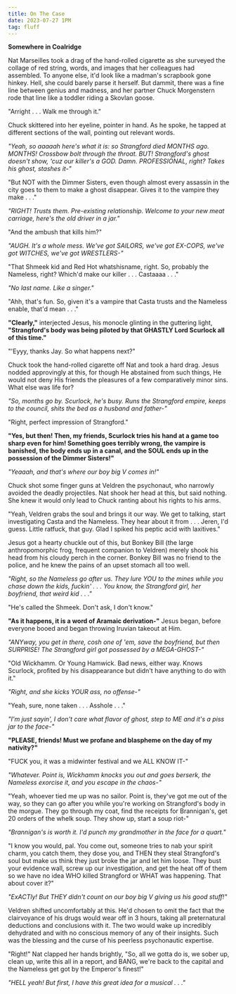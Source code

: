 ```yaml
---
title: On The Case
date: 2023-07-27 1PM
tag: fluff
---
```

**Somewhere in Coalridge**

Nat Marseilles took a drag of the hand-rolled cigarette as she surveyed the collage of red string, words, and images that her colleagues had assembled. To anyone else, it'd look like a madman's scrapbook gone hinkey. Hell, she could barely parse it herself. But dammit, there was a fine line between genius and madness, and her partner Chuck Morgenstern rode that line like a toddler riding a Skovlan goose.

"Arright . . . Walk me through it."

Chuck skittered into her eyeline, pointer in hand. As he spoke, he tapped at different sections of the wall, pointing out relevant words.

*"Yeah, so aaaaah here's what it is: so Strangford died MONTHS ago. MONTHS! Crossbow bolt through the throat. BUT! Strangford's ghost doesn't show, 'cuz our killer's a GOD. Damn. PROFESSIONAL, right? Takes his ghost, stashes it-"*

"But NOT with the Dimmer Sisters, even though almost every assassin in the city goes to them to make a ghost disappear. Gives it to the vampire they make . . ."

*"RIGHT! Trusts them. Pre-existing relationship. Welcome to your new meat carriage, here's the old driver in a jar."*

"And the ambush that kills him?"

*"AUGH. It's a whole mess. We've got SAILORS, we've got EX-COPS, we've got WITCHES, we've got WRESTLERS-"*

"That Shmeek kid and Red Hot whatshisname, right. So, probably the Nameless, right? Which'd make our killer . . . Castaaaa . . ."

*"No last name. Like a singer."*

"Ahh, that's fun. So, given it's a vampire that Casta trusts and the Nameless enable, that'd mean . . ."

**"Clearly,"** interjected Jesus, his monocle glinting in the guttering light, **"Strangford's body was being piloted by that GHASTLY Lord Scurlock all of this time."**

"'Eyyy, thanks Jay. So what happens next?"

Chuck took the hand-rolled cigarette off Nat and took a hard drag. Jesus nodded approvingly at this, for though He abstained from such things, He would not deny His friends the pleasures of a few comparatively minor sins. What else was life for? 

*"So, months go by. Scurlock, he's busy. Runs the Strangford empire, keeps to the council, shits the bed as a husband and father-"*

"Right, perfect impression of Strangford."

**"Yes, but then! Then, my friends, Scurlock tries his hand at a game too sharp even for him! Something goes terribly wrong, the vampire is banished, the body ends up in a canal, and the SOUL ends up in the possession of the Dimmer Sisters!"**

*"Yeaaah, and that's where our boy big V comes in!"*

Chuck shot some finger guns at Veldren the psychonaut, who narrowly avoided the deadly projectiles. Nat shook her head at this, but said nothing. She knew it would only lead to Chuck ranting about his rights to his arms.

"Yeah, Veldren grabs the soul and brings it our way. We get to talking, start investigating Casta and the Nameless. They hear about it from . . . Jeren, I'd guess. Little ratfuck, that guy. Glad I spiked his peptic acid with laxitives."

Jesus got a hearty chuckle out of this, but Bonkey Bill (the large anthropomorphic frog, frequent companion to Veldren) merely shook his head from his cloudy perch in the corner. Bonkey Bill was no friend to the police, and he knew the pains of an upset stomach all too well.

*"Right, so the Nameless go after us. They lure YOU to the mines while you chase down the kids, fuckin' . . . You know, the Strangford girl, her boyfriend, that weird kid . . ."*

"He's called the Shmeek. Don't ask, I don't know."

**"As it happens, it is a word of Aramaic derivation-"** Jesus began, before everyone booed and began throwing Iruvian takeout at Him.

*"ANYway, you get in there, cosh one of 'em, save the boyfriend, but then SURPRISE! The Strangford girl got possessed by a MEGA-GHOST-"*

"Old Wickhamm. Or Young Hamwick. Bad news, either way. Knows Scurlock, profited by his disappearance but didn't have anything to do with it." 

*"Right, and she kicks YOUR ass, no offense-"*

"Yeah, sure, none taken . . . Asshole . . ."

*"I'm just sayin', I don't care what flavor of ghost, step to ME and it's a piss jar to the face-"*

**"PLEASE, friends! Must we profane and blaspheme on the day of my nativity?"**

"FUCK you, it was a midwinter festival and we ALL KNOW IT-"

*"Whatever. Point is, Wickhamm knocks you out and goes berserk, the Nameless exorcise it, and you escape in the chaos-"*

"Yeah, whoever tied me up was no sailor. Point is, they've got me out of the way, so they can go after you while you're working on Strangford's body in the morgue. They go through my coat, find the receipts for Brannigan's, get 20 orders of the whelk soup. They show up, start a soup riot-"

*"Brannigan's is worth it. I'd punch my grandmother in the face for a quart."*

"I know you would, pal. You come out, someone tries to nab your spirit charm, you catch them, they dose you, and THEN they steal Strangford's soul but make us think they just broke the jar and let him loose. They bust your evidence wall, screw up our investigation, and get the heat off of them so we have no idea WHO killed Strangford or WHAT was happening. That about cover it?"

*"ExACTly! But THEY didn't count on our boy big V giving us his good stuff!"*

Veldren shifted uncomfortably at this. He'd chosen to omit the fact that the clairvoyance of his drugs would wear off in 3 hours, taking all preternatural deductions and conclusions with it. The two would wake up incredibly dehydrated and with no conscious memory of any of their insights. Such was the blessing and the curse of his peerless psychonautic expertise.

"Right!" Nat clapped her hands brightly, "So, all we gotta do is, we sober up, clean up, write this all in a report, and BANG, we're back to the capital and the Nameless get got by the Emperor's finest!"

*"HELL yeah! But first, I have this great idea for a musical . . ."*